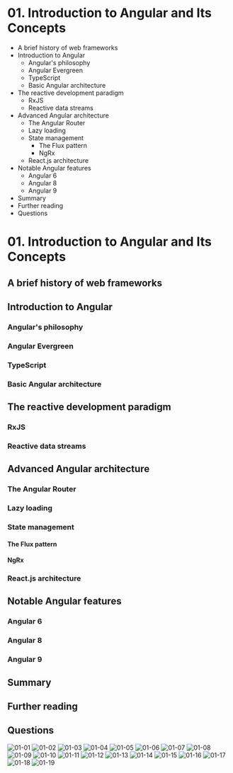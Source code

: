# 01. Introduction to Angular and Its Concepts

* A brief history of web frameworks
* Introduction to Angular
   * Angular's philosophy
   * Angular Evergreen
   * TypeScript
   * Basic Angular architecture
* The reactive development paradigm
   * RxJS
   * Reactive data streams
* Advanced Angular architecture
   * The Angular Router
   * Lazy loading
   * State management
      * The Flux pattern
      * NgRx
   * React.js architecture
* Notable Angular features
   * Angular 6
   * Angular 8
   * Angular 9
* Summary
* Further reading
* Questions


# 01. Introduction to Angular and Its Concepts

## A brief history of web frameworks
## Introduction to Angular
### Angular's philosophy
### Angular Evergreen
### TypeScript
### Basic Angular architecture
## The reactive development paradigm
### RxJS
### Reactive data streams
## Advanced Angular architecture
### The Angular Router
### Lazy loading
### State management
#### The Flux pattern
#### NgRx
### React.js architecture
## Notable Angular features
### Angular 6
### Angular 8
### Angular 9
## Summary
## Further reading
## Questions

![01-01](images/01-01.png)
![01-02](images/01-02.png)
![01-03](images/01-03.png)
![01-04](images/01-04.png)
![01-05](images/01-05.png)
![01-06](images/01-06.png)
![01-07](images/01-07.png)
![01-08](images/01-08.png)
![01-09](images/01-09.png)
![01-10](images/01-10.png)
![01-11](images/01-11.png)
![01-12](images/01-12.png)
![01-13](images/01-13.png)
![01-14](images/01-14.png)
![01-15](images/01-15.png)
![01-16](images/01-16.png)
![01-17](images/01-17.png)
![01-18](images/01-18.png)
![01-19](images/01-19.png)
